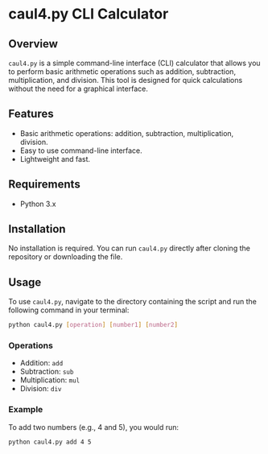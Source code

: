 # caul4.py CLI Calculator

## Overview
`caul4.py` is a simple command-line interface (CLI) calculator that allows you to perform basic arithmetic operations such as addition, subtraction, multiplication, and division. This tool is designed for quick calculations without the need for a graphical interface.

## Features
- Basic arithmetic operations: addition, subtraction, multiplication, division.
- Easy to use command-line interface.
- Lightweight and fast.

## Requirements
- Python 3.x

## Installation
No installation is required. You can run `caul4.py` directly after cloning the repository or downloading the file.

## Usage
To use `caul4.py`, navigate to the directory containing the script and run the following command in your terminal:

```bash
python caul4.py [operation] [number1] [number2]
```

### Operations
- Addition: `add`
- Subtraction: `sub`
- Multiplication: `mul`
- Division: `div`

### Example
To add two numbers (e.g., 4 and 5), you would run:

```bash
python caul4.py add 4 5
```


